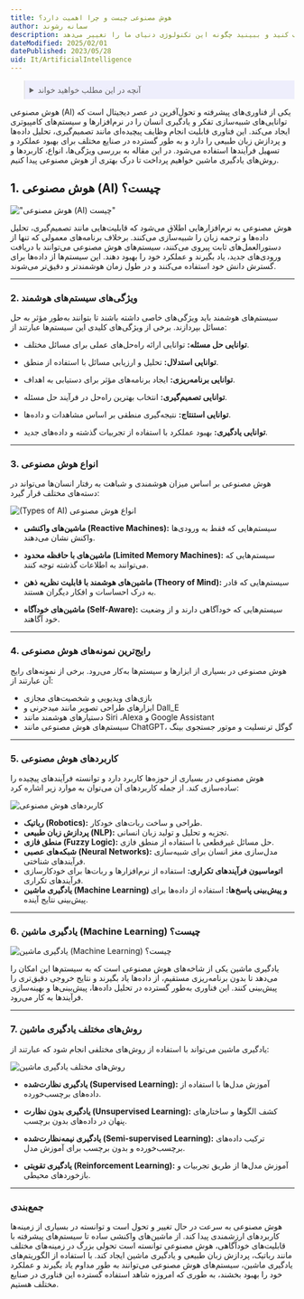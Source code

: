 ```yaml
---
title: هوش مصنوعی چیست و چرا اهمیت دارد؟
author: سمانه رشوند
description: آیا می‌خواهید با هوش مصنوعی آشنا شوید؟ در این مقاله، انواع هوش مصنوعی، کاربردها و روش‌های یادگیری ماشین را کشف کنید و ببینید چگونه این تکنولوژی دنیای ما را تغییر می‌دهد.
dateModified: 2025/02/01
datePublished: 2023/05/28
uid: It/ArtificialIntelligence
---
```


<blockquote style="background-color:#eeeefc; padding:0.5rem">

<details>
  <summary>آنچه در این مطلب خواهید خواند</summary>
  <ul>
   <li>هوش مصنوعی چیست؟</li>
   <li>ویژگی‌های سیستم‌های هوشمند</li>
   <li>انواع هوش مصنوعی</li>
   <li>رایج‌ترین نمونه‌های هوش مصنوعی</li>
   <li>کاربردهای هوش مصنوعی</li>
   <li>یادگیری ماشین (Machine Learning) چیست؟</li>
   <li>روش‌های مختلف یادگیری ماشین</li>
  </ul>
</details>
</blockquote>

هوش مصنوعی (AI) یکی از فناوری‌های پیشرفته و تحول‌آفرین در عصر دیجیتال است که توانایی‌های شبیه‌سازی تفکر و یادگیری انسان را در نرم‌افزارها و سیستم‌های کامپیوتری ایجاد می‌کند. این فناوری قابلیت انجام وظایف پیچیده‌ای مانند تصمیم‌گیری، تحلیل داده‌ها و پردازش زبان طبیعی را دارد و به طور گسترده در صنایع مختلف برای بهبود عملکرد و تسهیل فرآیندها استفاده می‌شود. در این مقاله به بررسی ویژگی‌ها، انواع، کاربردها و روش‌های یادگیری ماشین خواهیم پرداخت تا درک بهتری از هوش مصنوعی پیدا کنیم.

## 1. هوش مصنوعی (AI) چیست؟

!["هوش مصنوعی (AI) چیست"](./Images/AI.webp)

هوش مصنوعی به نرم‌افزارهایی اطلاق می‌شود که قابلیت‌هایی مانند تصمیم‌گیری، تحلیل داده‌ها و ترجمه زبان را شبیه‌سازی می‌کنند. برخلاف برنامه‌های معمولی که تنها از دستورالعمل‌های ثابت پیروی می‌کنند، سیستم‌های هوش مصنوعی می‌توانند با دریافت ورودی‌های جدید، یاد بگیرند و عملکرد خود را بهبود دهند. این سیستم‌ها از داده‌ها برای گسترش دانش خود استفاده می‌کنند و در طول زمان هوشمندتر و دقیق‌تر می‌شوند.

---

### 2. ویژگی‌های سیستم‌های هوشمند

سیستم‌های هوشمند باید ویژگی‌های خاصی داشته باشند تا بتوانند به‌طور مؤثر به حل مسائل بپردازند. برخی از ویژگی‌های کلیدی این سیستم‌ها عبارتند از:

- **توانایی حل مسئله:** توانایی ارائه راه‌حل‌های عملی برای مسائل مختلف.

- **توانایی استدلال:** تحلیل و ارزیابی مسائل با استفاده از منطق.

- **توانایی برنامه‌ریزی:** ایجاد برنامه‌های مؤثر برای دستیابی به اهداف.

- **توانایی تصمیم‌گیری:** انتخاب بهترین راه‌حل در فرآیند حل مسئله.

- **توانایی استنتاج:** نتیجه‌گیری منطقی بر اساس مشاهدات و داده‌ها.

- **توانایی یادگیری:** بهبود عملکرد با استفاده از تجربیات گذشته و داده‌های جدید.

---

### 3. انواع هوش مصنوعی
هوش مصنوعی بر اساس میزان هوشمندی و شباهت به رفتار انسان‌ها می‌تواند در دسته‌های مختلف قرار گیرد:

![(Types of AI) انواع هوش مصنوعی](./Images/TypesOfAi.webp)

- **ماشین‌های واکنشی (Reactive Machines):** سیستم‌هایی که فقط به ورودی‌ها واکنش نشان می‌دهند.

- **ماشین‌های با حافظه محدود (Limited Memory Machines):** سیستم‌هایی که می‌توانند به اطلاعات گذشته توجه کنند.

- **ماشین‌های هوشمند با قابلیت نظریه ذهن (Theory of Mind):** سیستم‌هایی که قادر به درک احساسات و افکار دیگران هستند.

- **ماشین‌های خودآگاه (Self-Aware):** سیستم‌هایی که خودآگاهی دارند و از وضعیت خود آگاهند.

---

### 4. رایج‌ترین نمونه‌های هوش مصنوعی

هوش مصنوعی در بسیاری از ابزارها و سیستم‌ها به‌کار می‌رود. برخی از نمونه‌های رایج آن عبارتند از:

- بازی‌های ویدیویی و شخصیت‌های مجازی
- ابزارهای طراحی تصویر مانند میدجرنی و Dall_E
- دستیارهای هوشمند مانند Siri ،Alexa و Google Assistant
- سیستم‌های هوش مصنوعی مانند ChatGPT، گوگل ترنسلیت و موتور جستجوی بینگ

---

### 5. کاربردهای هوش مصنوعی

هوش مصنوعی در بسیاری از حوزه‌ها کاربرد دارد و توانسته فرآیندهای پیچیده را ساده‌سازی کند. از جمله کاربردهای آن می‌توان به موارد زیر اشاره کرد:

![کاربردهای هوش مصنوعی](./Images/ApplicationsOfArtificialIntelligence.webp)

- **رباتیک (Robotics):** طراحی و ساخت ربات‌های خودکار.
- **پردازش زبان طبیعی (NLP):** تجزیه و تحلیل و تولید زبان انسانی.
- **منطق فازی (Fuzzy Logic):** حل مسائل غیرقطعی با استفاده از منطق فازی.
- **شبکه‌های عصبی (Neural Networks):** مدل‌سازی مغز انسان برای شبیه‌سازی فرآیندهای شناختی.
- **اتوماسیون فرآیندهای تکراری:** استفاده از نرم‌افزارها و ربات‌ها برای خودکارسازی فرآیندهای تکراری.
- **یادگیری ماشین (Machine Learning) و پیش‌بینی پاسخ‌ها:** استفاده از داده‌ها برای پیش‌بینی نتایج آینده.

---

### 6. یادگیری ماشین (Machine Learning) چیست؟

![یادگیری ماشین (Machine Learning) چیست؟](./Images/WhatIsMachineLearning.webp)

یادگیری ماشین یکی از شاخه‌های هوش مصنوعی است که به سیستم‌ها این امکان را می‌دهد تا بدون برنامه‌ریزی مستقیم، از داده‌ها یاد بگیرند و نتایج خروجی دقیق‌تری را پیش‌بینی کنند. این فناوری به‌طور گسترده در تحلیل داده‌ها، پیش‌بینی‌ها و بهینه‌سازی فرآیندها به کار می‌رود.

---

### 7. روش‌های مختلف یادگیری ماشین

یادگیری ماشین می‌تواند با استفاده از روش‌های مختلفی انجام شود که عبارتند از:

![روش‌های مختلف یادگیری ماشین](./Images/DifferentMachineLearningMethods.webp)

- **یادگیری نظارت‌شده (Supervised Learning):** آموزش مدل‌ها با استفاده از داده‌های برچسب‌خورده.

- **یادگیری بدون نظارت (Unsupervised Learning):** کشف الگوها و ساختارهای پنهان در داده‌های بدون برچسب.

- **یادگیری نیمه‌نظارت‌شده (Semi-supervised Learning):** ترکیب داده‌های برچسب‌خورده و بدون برچسب برای آموزش مدل.

- **یادگیری تقویتی (Reinforcement Learning):** آموزش مدل‌ها از طریق تجربیات و بازخوردهای محیطی.

---

### جمع‌بندی
هوش مصنوعی به سرعت در حال تغییر و تحول است و توانسته در بسیاری از زمینه‌ها کاربردهای ارزشمندی پیدا کند. از ماشین‌های واکنشی ساده تا سیستم‌های پیشرفته با قابلیت‌های خودآگاهی، هوش مصنوعی توانسته است تحولی بزرگ در زمینه‌های مختلف مانند رباتیک، پردازش زبان طبیعی و یادگیری ماشین ایجاد کند. با استفاده از الگوریتم‌های یادگیری ماشین، سیستم‌های هوش مصنوعی می‌توانند به طور مداوم یاد بگیرند و عملکرد خود را بهبود بخشند، به طوری که امروزه شاهد استفاده گسترده این فناوری در صنایع مختلف هستیم.
